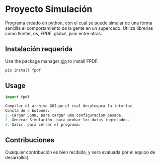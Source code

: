 # Proyecto Simulación

Programa creado en python, con el cual se puede simular de una forma sencilla el comportamiento de la gente en un supercado.
Utiliza librerias como tkinter, os, FPDF, global, json entre otras.

## Instalación requerida

Use the package manager [pip](https://pypi.org/project/fpdf/) to install FPDF.

```bash
pip install fpdf
```

## Usage

```python
import fpdf

Compilar el archivo GUI.py el cual desplegara la interfaz
Consta de 3 botones:
1.-Cargar JSON, para cargar una configuracion pasada.
2.-Generar Simulación, para probar los datos ingresados.
3.-Salir, para cerrar el programa.
```

## Contribuciones
Cualquier contribución es bien recibida, y sera evaluada por el equipo de desarrollo:) 


